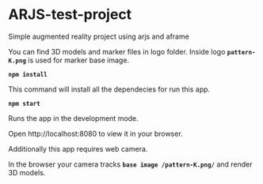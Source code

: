 # ARJS-test-project
Simple augmented reality project using arjs and aframe

You can find 3D models and marker files in logo folder.
Inside logo **`pattern-K.png`** is used for marker base image.

**`npm install`**

This command will install all the dependecies for run this app.

**`npm start`**

Runs the app in the development mode.

Open http://localhost:8080 to view it in your browser.

Additionally this app requires web camera.

In the browser your camera tracks **`base image /pattern-K.png/`** and render 3D models.
